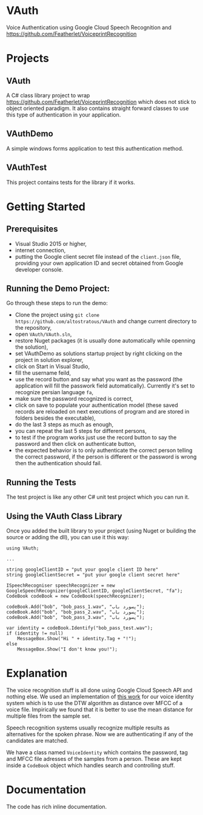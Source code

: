 # VAuth
Voice Authentication using Google Cloud Speech Recognition and https://github.com/Featherlet/VoiceprintRecognition

# Projects
## VAuth
A C# class library project to wrap https://github.com/Featherlet/VoiceprintRecognition which does not stick to object oriented paradigm. It also contains straight forward classes to use this type of authentication in your application.

## VAuthDemo
A simple windows forms application to test this authentication method.

## VAuthTest
This project contains tests for the library if it works.

# Getting Started
## Prerequisites
*  Visual Studio 2015 or higher,
*  internet connection,
*  putting the Google client secret file instead of the `client.json` file, providing your own application ID and secret obtained from Google developer console.

## Running the Demo Project:
Go through these steps to run the demo:
*  Clone the project using `git clone https://github.com/altostratous/VAuth` and change current directory to the repository,
*  open `VAuth/VAuth.sln`,
*  restore Nuget packages (it is usually done automatically while openning the solution),
*  set VAuthDemo as solutions startup project by right clicking on the project in solution explorer,
*  click on Start in Visual Studio,
*  fill the username feild,
*  use the record button and say what you want as the password (the application will fill the passwork field automatically). Currently it's set to recognize persian language `fa`,
*  make sure the password recognized is correct,
*  click on save to populate your authentication model (these saved records are reloaded on next executions of program and are stored in folders besides the executable),
*  do the last 3 steps as much as enough,
*  you can repeat the last 5 steps for different persons,
*  to test if the program works just use the record button to say the password and then click on authenticate button,
*  the expected behavior is to only authenticate the correct person telling the correct password, if the person is different or the password is wrong then the authentication should fail. 

## Running the Tests
The test project is like any other C# unit test project which you can run it.

## Using the VAuth Class Library
Once you added the built library to your project (using Nuget or building the source or adding the dll), you can use it this way:

    using VAuth;
    
    ...
    
    string googleClientID = "put your google client ID here"
    string googleClientSecret = "put your google client secret here"
    
    ISpeechRecogniser speechRecognizer = new GoogleSpeechRecognizer(googleClientID, googleClientSecret, "fa");
    CodeBook codeBook = new CodeBook(speechRecognizer);

    codeBook.Add("bob", "bob_pass_1.wav", "پسورد باب");
    codeBook.Add("bob", "bob_pass_2.wav", "پسورد باب");
    codeBook.Add("bob", "bob_pass_3.wav", "پسورد باب");
    
    var identity = codeBook.Identify("bob_pass_test.wav");
    if (identity != null)
        MessageBox.Show("Hi " + identity.Tag + "!");
    else
        MessageBox.Show("I don't know you!");

# Explanation
The voice recognition stuff is all done using Google Cloud Speech API and nothing else. We used an implementation of [this work](https://arxiv.org/pdf/1003.4083.pdf) for our voice identity system which is to use the DTW algorithm as distance over MFCC of a voice file. Impirically we found that it is better to use the mean distance for multiple files from the sample set.

Speech recognition systems usually recognize multiple results as alternatives for the spoken phrase. Now we are authenticating if any of the candidates are matched. 

We have a class named `VoiceIdentity` which contains the password, tag and MFCC file adresses of the samples from a person. These are kept inside a `CodeBook` object which handles search and controlling stuff. 

# Documentation
The code has rich inline documentation. 
